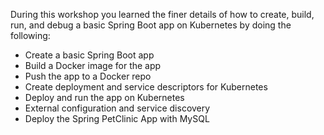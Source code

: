 During this workshop you learned the finer details of how to create, build, run, and debug a basic Spring Boot app on
Kubernetes by doing the following:

*   Create a basic Spring Boot app
*   Build a Docker image for the app
*   Push the app to a Docker repo
*   Create deployment and service descriptors for Kubernetes
*   Deploy and run the app on Kubernetes
*   External configuration and service discovery
*   Deploy the Spring PetClinic App with MySQL

